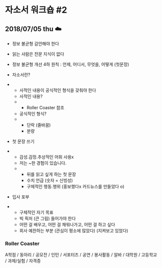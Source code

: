 # 자소서 워크숍 #2

## 2018/07/05 thu  :cloud:

- 정보 불균형 감안해야 한다
- 읽는 사람은 전문 지식이 없다 
- 정보 불균형 개선 4하 원칙 : 언제, 어디서, 무엇을, 어떻게 (첫문장)



- 자소서란?
- - 사적인 내용이 공식적인 형식을 갖춰야 한다
  - 사적인 내용?
  - - Roller Coaster 참조
  - 공식적인 형식?
  - - 단락 (줄바꿈)
    - 분량
- 첫 문장 쓰기
- - 감성.감정.추상적인 어휘 사용x
  - 저는 ~한 경험이 있습니다. 
  - - 뒤를 읽고 싶게 하는 첫 문장
    - 수치 언급 (숫자 = 신빙성)
    - 구체적인 행동.행위 (홍보했다x 카드뉴스를 만들었다 o)
- 입사 포부
- - 구체적인 자기 목표
  - 빅 픽처 (큰 그림) 들어가야 한다
  - 어떤 걸 배우고, 어떤 걸 채워나가고, 어떤 걸 하고 싶다
  - 회사 예찬하는 부분 (관심이 평소에 많았다) (지켜보고 있었다)



### Roller Coaster

A학점 / 동아리 / 공모전 / 인턴 / 서포터즈 / 공연 / 봉사활동 / 알바 / 대학원 / 고등학교 / 과제/실험  / 자격증
